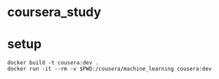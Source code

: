 # coursera_study

# setup
```
docker build -t cousera:dev .
docker run -it --rm -v $PWD:/cousera/machine_learning cousera:dev
```